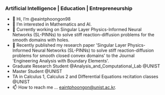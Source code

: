 ### Artificial Intelligence | Education | Entrepreneurship

- 👋 Hi, I’m @eaintphoongon98
- 👀 I’m interested in Mathematics and AI.
- 💞️ Currently working on Singular Layer Physics-Informed Neural Networks (SL-PINNs) to solve stiff reaction-diffusion problems for the smooth domains with holes.
- 💞️ Recently published my research paper 'Singular Layer Physics-Informed Neural Networks (SL-PINNs) to solve stiff reaction-diffusion problems for smooth closed convex domains' to the Journal 'Engineering Analysis with Boundary Elements'.
- Graduate Research Student @Analysis_and_Computational_Lab @UNIST
- Master Student @UNIST
- TA in Calculus 1, Calculus 2 and Differential Equations recitation classes @UNIST
- 📫 How to reach me ... eaintphoongon@unist.ac.kr.



